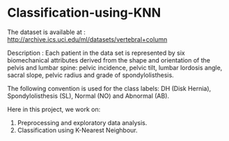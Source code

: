 # Classification-using-KNN
The dataset is available at : http://archive.ics.uci.edu/ml/datasets/vertebral+column

Description : Each patient in the data set is represented by six biomechanical attributes derived from the shape and orientation of the pelvis and lumbar spine: pelvic incidence, pelvic tilt, lumbar lordosis angle, sacral slope, pelvic radius and grade of spondylolisthesis. 

The following convention is used for the class labels: DH (Disk Hernia), Spondylolisthesis (SL), Normal (NO) and Abnormal (AB).

Here in this project, we work on:
1. Preprocessing and exploratory data analysis.
2. Classification using K-Nearest Neighbour.
